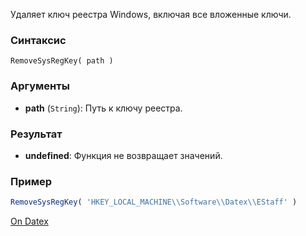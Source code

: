Удаляет ключ реестра Windows, включая все вложенные ключи.

### Синтаксис
`RemoveSysRegKey( path )`

### Аргументы
- **path** (`String`): Путь к ключу реестра.

### Результат
- **undefined**: Функция не возвращает значений.

### Пример
```js
RemoveSysRegKey( 'HKEY_LOCAL_MACHINE\\Software\\Datex\\EStaff' )
```

[On Datex](http://docs.datex.ru/article.htm?id=5620276892448878738)